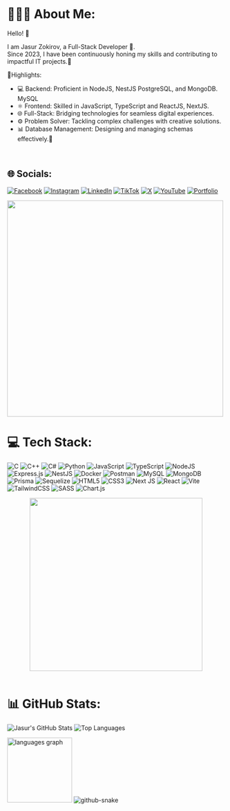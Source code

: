 # 👨🏻‍💻 About Me:

Hello! 👋<br>

<p>I am Jasur Zokirov, a Full-Stack Developer 🚀.<br> Since 2023, I have been continuously honing my skills and contributing to impactful IT projects.📍<br>

📇Highlights:<br>
- 💻 Backend: Proficient in NodeJS, NestJS PostgreSQL, and MongoDB. MySQL<br>
- ⚛️ Frontend: Skilled in JavaScript, TypeScript and ReactJS, NextJS.<br>
- 🌐 Full-Stack: Bridging technologies for seamless digital experiences.<br>
- ⚙️ Problem Solver: Tackling complex challenges with creative solutions.<br>
- 📊 Database Management: Designing and managing schemas effectively.🚀<p><br>


## 🌐 Socials:

[![Facebook](https://img.shields.io/badge/Facebook-%231877F2.svg?logo=Facebook&logoColor=white)](https://facebook.com/https://www.facebook.com/share/1ARXV35Kvj/?mibextid=wwXIfr) [![Instagram](https://img.shields.io/badge/Instagram-%23E4405F.svg?logo=Instagram&logoColor=white)](https://instagram.com/zakirovv1_) [![LinkedIn](https://img.shields.io/badge/LinkedIn-%230077B5.svg?logo=linkedin&logoColor=white)](https://linkedin.com/in/https://uz.linkedin.com/in/zokirov-jasurbek-024943337) [![TikTok](https://img.shields.io/badge/TikTok-%23000000.svg?logo=TikTok&logoColor=white)](https://tiktok.com/@https://www.tiktok.com/@zakiroov1_?_r=1&_d=e75f98fhidb9l5&sec_uid=MS4wLjABAAAAcXzIomjzN0j6891y-JgpBqvKEfsZ52Vgpdnjh5HBf73AZEQDJB10g9j1uGoHpUA6&share_author_id=7113248667247526913&sharer_language=ru&source=h5_m&u_code=e2dcej0f2lijm4&ug_btm=b8727,b0&sec_user_id=MS4wLjABAAAAcXzIomjzN0j6891y-JgpBqvKEfsZ52Vgpdnjh5HBf73AZEQDJB10g9j1uGoHpUA6&utm_source=copy&social_share_type=5&utm_campaign=client_share&utm_medium=ios&tt_from=copy&user_id=7113248667247526913&enable_checksum=1&share_link_id=6C914C32-FA97-4F88-AAFF-43F4A95ED8AF&share_app_id=1233) [![X](https://img.shields.io/badge/X-black.svg?logo=X&logoColor=white)](https://x.com/https://x.com/jasurbek768078) [![YouTube](https://img.shields.io/badge/YouTube-%23FF0000.svg?logo=YouTube&logoColor=white)](https://youtube.com/@https://youtube.com/@zokirovjasurbek?si=hQoaFLVVdHlNOcxh) [![Portfolio](https://img.shields.io/badge/Portfolio-%23000000.svg?style=for-the-badge&logo=firefox&logoColor=#FF7139)](https://my-portfolio-phi-inky-14.vercel.app)

<img src="https://user-images.githubusercontent.com/74038190/212284115-f47cd8ff-2ffb-4b04-b5bf-4d1c14c0247f.gif" width="500">



# 💻 Tech Stack:

![C](https://img.shields.io/badge/c-%2300599C.svg?style=for-the-badge&logo=c&logoColor=white) ![C++](https://img.shields.io/badge/c++-%2300599C.svg?style=for-the-badge&logo=c%2B%2B&logoColor=white) ![C#](https://img.shields.io/badge/c%23-%23239120.svg?style=for-the-badge&logo=csharp&logoColor=white) ![Python](https://img.shields.io/badge/python-3670A0?style=for-the-badge&logo=python&logoColor=ffdd54) ![JavaScript](https://img.shields.io/badge/javascript-%23323330.svg?style=for-the-badge&logo=javascript&logoColor=%23F7DF1E) ![TypeScript](https://img.shields.io/badge/typescript-%23007ACC.svg?style=for-the-badge&logo=typescript&logoColor=white) ![NodeJS](https://img.shields.io/badge/node.js-6DA55F?style=for-the-badge&logo=node.js&logoColor=white) ![Express.js](https://img.shields.io/badge/express.js-%23404d59.svg?style=for-the-badge&logo=express&logoColor=%2361DAFB) ![NestJS](https://img.shields.io/badge/nestjs-%23E0234E.svg?style=for-the-badge&logo=nestjs&logoColor=white)  ![Docker](https://img.shields.io/badge/docker-%230db7ed.svg?style=for-the-badge&logo=docker&logoColor=white) ![Postman](https://img.shields.io/badge/Postman-FF6C37?style=for-the-badge&logo=postman&logoColor=white) ![MySQL](https://img.shields.io/badge/mysql-4479A1.svg?style=for-the-badge&logo=mysql&logoColor=white) ![MongoDB](https://img.shields.io/badge/MongoDB-%234ea94b.svg?style=for-the-badge&logo=mongodb&logoColor=white) ![Prisma](https://img.shields.io/badge/Prisma-3982CE?style=for-the-badge&logo=Prisma&logoColor=white) ![Sequelize](https://img.shields.io/badge/Sequelize-52B0E7?style=for-the-badge&logo=Sequelize&logoColor=white) ![HTML5](https://img.shields.io/badge/html5-%23E34F26.svg?style=for-the-badge&logo=html5&logoColor=white) ![CSS3](https://img.shields.io/badge/css3-%231572B6.svg?style=for-the-badge&logo=css3&logoColor=white) ![Next JS](https://img.shields.io/badge/Next-black?style=for-the-badge&logo=next.js&logoColor=white) ![React](https://img.shields.io/badge/react-%2320232a.svg?style=for-the-badge&logo=react&logoColor=%2361DAFB) ![Vite](https://img.shields.io/badge/vite-%23646CFF.svg?style=for-the-badge&logo=vite&logoColor=white) ![TailwindCSS](https://img.shields.io/badge/tailwindcss-%2338B2AC.svg?style=for-the-badge&logo=tailwind-css&logoColor=white) ![SASS](https://img.shields.io/badge/SASS-hotpink.svg?style=for-the-badge&logo=SASS&logoColor=white) ![Chart.js](https://img.shields.io/badge/chart.js-F5788D.svg?style=for-the-badge&logo=chart.js&logoColor=white) 

<div align="center">
<!--   <img src="https://readme-typing-svg.demolab.com?font=Calibiri+Code&weight=900&size=50&pause=1000&color=070B0D&center=true&vCenter=true&width=800&height=150&lines=Full-Stack + Developer" alt="Typing Animation"> -->
  <img src="https://github.com/user-attachments/assets/0bf134e2-c0ba-488b-bbd4-9300f2f77871" width="400">
</div>

<br>

# 📊 GitHub Stats:

![Jasur's GitHub Stats](https://github-readme-stats.vercel.app/api?username=zokirovjasur&theme=dark&hide_border=true&include_all_commits=true&count_private=false)
![Top Languages](https://github-readme-stats.vercel.app/api/top-langs/?username=zokirovjasur&theme=dark&hide_border=true&include_all_commits=true&count_private=false&langs_count=10)





<img src="https://github-readme-stats.vercel.app/api/top-langs?username=maurodesouza&locale=en&hide_title=false&layout=compact&card_width=320&langs_count=5&theme=dracula&hide_border=false" height="150" alt="languages graph"  />


<picture>
  <source media="(prefers-color-scheme: dark)" srcset="https://raw.githubusercontent.com/tobiasmeyhoefer/tobiasmeyhoefer/output/github-snake-dark.svg" />
  <source media="(prefers-color-scheme: light)" srcset="https://raw.githubusercontent.com/tobiasmeyhoefer/tobiasmeyhoefer/output/github-snake.svg" />
  <img alt="github-snake" src="https://raw.githubusercontent.com/tobiasmeyhoefer/tobiasmeyhoefer/output/github-snake.svg" />
</picture>
